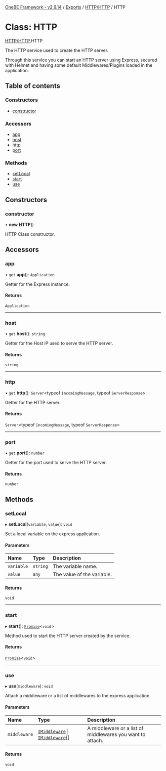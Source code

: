 [OneBE Framework - v2.6.14](../README.md) / [Exports](../modules.md) / [HTTP/HTTP](../modules/HTTP_HTTP.md) / HTTP

# Class: HTTP

[HTTP/HTTP](../modules/HTTP_HTTP.md).HTTP

The HTTP service used to create the HTTP server.

Through this service you can start an HTTP server using Express, secured with
Helmet and having some default Middlewares/Plugins loaded in the application.

## Table of contents

### Constructors

- [constructor](HTTP_HTTP.HTTP.md#constructor)

### Accessors

- [app](HTTP_HTTP.HTTP.md#app)
- [host](HTTP_HTTP.HTTP.md#host)
- [http](HTTP_HTTP.HTTP.md#http)
- [port](HTTP_HTTP.HTTP.md#port)

### Methods

- [setLocal](HTTP_HTTP.HTTP.md#setlocal)
- [start](HTTP_HTTP.HTTP.md#start)
- [use](HTTP_HTTP.HTTP.md#use)

## Constructors

### constructor

• **new HTTP**()

HTTP Class constructor.

## Accessors

### app

• `get` **app**(): `Application`

Getter for the Express instance.

#### Returns

`Application`

___

### host

• `get` **host**(): `string`

Getter for the Host IP used to serve the HTTP server.

#### Returns

`string`

___

### http

• `get` **http**(): `Server`<typeof `IncomingMessage`, typeof `ServerResponse`\>

Getter for the HTTP server.

#### Returns

`Server`<typeof `IncomingMessage`, typeof `ServerResponse`\>

___

### port

• `get` **port**(): `number`

Getter for the port used to serve the HTTP server.

#### Returns

`number`

## Methods

### setLocal

▸ **setLocal**(`variable`, `value`): `void`

Set a local variable on the express application.

#### Parameters

| Name | Type | Description |
| :------ | :------ | :------ |
| `variable` | `string` | The variable name. |
| `value` | `any` | The value of the variable. |

#### Returns

`void`

___

### start

▸ **start**(): [`Promise`]( https://developer.mozilla.org/en-US/docs/Web/JavaScript/Reference/Global_Objects/Promise )<`void`\>

Method used to start the HTTP server created by the service.

#### Returns

[`Promise`]( https://developer.mozilla.org/en-US/docs/Web/JavaScript/Reference/Global_Objects/Promise )<`void`\>

___

### use

▸ **use**(`middleware`): `void`

Attach a middleware or a list of middlewares to the express application.

#### Parameters

| Name | Type | Description |
| :------ | :------ | :------ |
| `middleware` | [`IMiddleware`](../interfaces/Middlewares_IMiddleware.IMiddleware.md) \| [`IMiddleware`](../interfaces/Middlewares_IMiddleware.IMiddleware.md)[] | A middleware or a list of middlewares you want to attach. |

#### Returns

`void`
